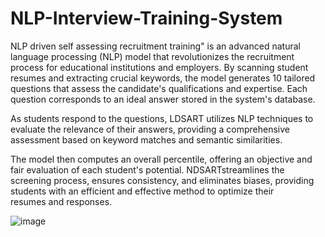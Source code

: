 # NLP-Interview-Training-System

NLP driven self assessing recruitment training" is an advanced natural language processing (NLP) model that revolutionizes the recruitment process for educational institutions and employers.
By scanning student resumes and extracting crucial keywords, the model generates 10 tailored questions that assess the candidate's qualifications and expertise. Each question corresponds to an ideal answer stored in the system's database. 

As students respond to the questions, LDSART utilizes NLP techniques to evaluate the relevance of their answers, providing a comprehensive assessment based on keyword matches and semantic similarities.

The model then computes an overall percentile, offering an objective and fair evaluation of each student's potential. NDSARTstreamlines the screening process, ensures consistency, and eliminates biases, providing students with an efficient and effective method to optimize their resumes and responses.

![image](https://github.com/PranavN07/NLP-Interview-Training-System/assets/97885764/dcac844e-18f5-41b8-80af-847f0ba88939)
